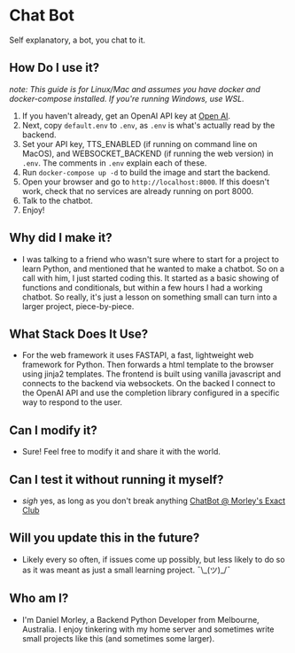 # Chat Bot

Self explanatory, a bot, you chat to it.

## How Do I use it?

_note: This guide is for Linux/Mac and assumes you have docker and docker-compose installed. If you're running Windows, use WSL._

1. If you haven't already, get an OpenAI API key at [Open AI](https://beta.openai.com/).
2. Next, copy `default.env` to `.env`, as `.env` is what's actually read by the backend.
3. Set your API key, TTS_ENABLED (if running on command line on MacOS), and WEBSOCKET_BACKEND (if running the web version) in `.env`. The comments in `.env` explain each of these.
4. Run `docker-compose up -d` to build the image and start the backend.
5. Open your browser and go to `http://localhost:8000`. If this doesn't work, check that no services are already running on port 8000.
6. Talk to the chatbot.
7. Enjoy!

## Why did I make it?

- I was talking to a friend who wasn't sure where to start for a project to learn Python, and mentioned that he wanted to make a chatbot. So on a call with him, I just started coding this. It started as a basic showing of functions and conditionals, but within a few hours I had a working chatbot. So really, it's just a lesson on something small can turn into a larger project, piece-by-piece.

## What Stack Does It Use?

- For the web framework it uses FASTAPI, a fast, lightweight web framework for Python. Then forwards a html template to the browser using jinja2 templates. The frontend is built using vanilla javascript and connects to the backend via websockets. On the backed I connect to the OpenAI API and use the completion library configured in a specific way to respond to the user.

## Can I modify it?

- Sure! Feel free to modify it and share it with the world.

## Can I test it without running it myself?

- _sigh_ yes, as long as you don't break anything [ChatBot @ Morley's Exact Club](https://chatbot.morleysexact.club)

## Will you update this in the future?

- Likely every so often, if issues come up possibly, but less likely to do so as it was meant as just a small learning project. ¯\\\_(ツ)\_/¯

## Who am I?

- I'm Daniel Morley, a Backend Python Developer from Melbourne, Australia. I enjoy tinkering with my home server and sometimes write small projects like this (and sometimes some larger).
